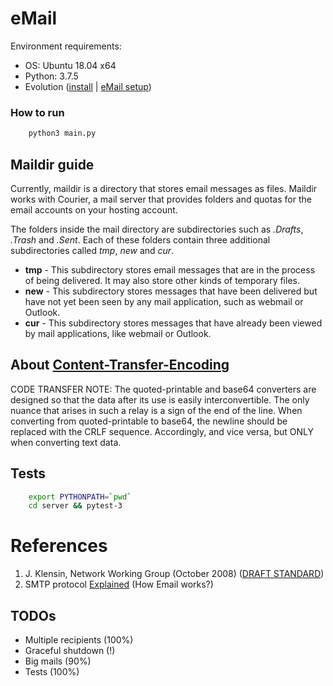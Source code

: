 # eMail
Environment requirements:
+ OS: Ubuntu 18.04 x64
+ Python: 3.7.5
+ Evolution ([install](https://rc.partners.org/kb/article/2702) | [eMail setup](https://askubuntu.com/questions/51467/how-do-i-setup-an-email-account-in-evolution))

### How to run
```sh
    python3 main.py
```

## Maildir guide
Currently, maildir is a directory that stores email messages as files. Maildir works with Courier, a mail server that provides folders and quotas for the email accounts on your hosting account.

The folders inside the mail directory are subdirectories such as *.Drafts*, *.Trash* and *.Sent*. Each of these folders contain three additional subdirectories called *tmp*, *new* and *cur*.

+ **tmp** - This subdirectory stores email messages that are in the process of being delivered. It may also store other kinds of temporary files.
+ **new** - This subdirectory stores messages that have been delivered but have not yet been seen by any mail application, such as webmail or Outlook.
+ **cur** - This subdirectory stores messages that have already been viewed by mail applications, like webmail or Outlook.

## About [Content-Transfer-Encoding](https://github.com/VitalyVen/smtp-course-work/issues/6)
CODE TRANSFER NOTE: The quoted-printable and base64 converters are designed so that the data after its use is easily interconvertible. The only nuance that arises in such a relay is a sign of the end of the line. When converting from quoted-printable to base64, the newline should be replaced with the CRLF sequence. Accordingly, and vice versa, but ONLY when converting text data.

## Tests 
```sh
    export PYTHONPATH=`pwd`
    cd server && pytest-3
```

# References
1. J. Klensin, Network Working Group (October 2008) ([DRAFT STANDARD](https://tools.ietf.org/html/rfc5321))
2. SMTP protocol [Explained](https://www.afternerd.com/blog/smtp/) (How Email works?)

## TODOs
+ Multiple recipients (100%)
+ Graceful shutdown (!)
+ Big mails (90%)
+ Tests (100%)